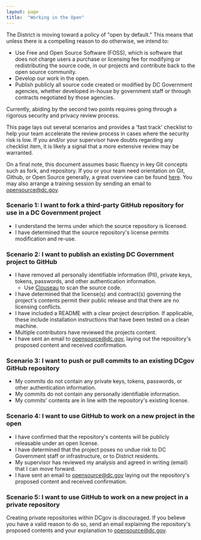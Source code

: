 ```yaml
---
layout: page
title:  "Working in the Open"
---
```


The District is moving toward a policy of "open by default." This means that unless there is a compelling reason to do otherwise, we intend to:

* Use Free and Open Source Software (FOSS), which is software that does not charge users a purchase or licensing fee for modifying or redistributing the source code, in our projects and contribute back to the open source community.
* Develop our work in the open.
* Publish publicly all source code created or modified by DC Government agencies, whether developed in-house by government staff or through contracts negotiated by those agencies.

Currently, abiding by the second two points requires going through a rigorous security and privacy review process.

This page lays out several scenarios and provides a 'fast track' checklist to help your team accelerate the review process in cases where the security risk is low. If you and/or your supervisor have doubts regarding any checklist item, it is likely a signal that a more extensive review may be warranted.

On a final note, this document assumes basic fluency in key Git concepts such as fork, and repository. If you or your team need orientation on Git, Github, or Open Source generally, a great overview can be found [here](https://18f.gsa.gov/2015/03/03/how-to-use-github-and-the-terminal-a-guide/). You may also arrange a training session by sending an email to opensource@dc.gov.

### Scenario 1: I want to fork a third-party GitHub repository for use in a DC Government project

- I understand the terms under which the source repository is licensed.
- I have determined that the source repository's license permits modification and re-use.

### Scenario 2: I want to publish an existing DC Government project to GitHub

- I have removed all personally identifiable information (PII), private keys, tokens, passwords, and other authentication information. 
  - Use [Clouseau](https://github.com/cfpb/clouseau) to scan the source code.
- I have determined that the license(s) and contract(s) governing the project's contents permit their public release and that there are no licensing conflicts.
- I have included a README with a clear project description. If applicable, these include installation instructions that have been tested on a clean machine.
- Multiple contributors have reviewed the projects content.
- I have sent an email to opensource@dc.gov, laying out the repository's proposed content and received confirmation.

### Scenario 3: I want to push or pull commits to an existing DCgov GitHub repository

- My commits do not contain any private keys, tokens, passwords, or other authentication information.
- My commits do not contain any personally identifiable information.
- My commits' contents are in line with the repository's existing license.

### Scenario 4: I want to use GitHub to work on a new project in the open

- I have confirmed that the repository's contents will be publicly releasable under an open license.
- I have determined that the project poses no undue risk to DC Government staff or infrastructure, or to District residents.
- My supervisor has reviewed my analysis and agreed in writing (email) that I can move forward.
- I have sent an email to opensource@dc.gov laying out the repository's proposed content and received confirmation.

### Scenario 5: I want to use GitHub to work on a new project in a private repository

Creating private repositories within DCgov is discouraged. If you believe you have a valid reason to do so, send an email explaining the repository's proposed contents and your explanation to opensource@dc.gov.
